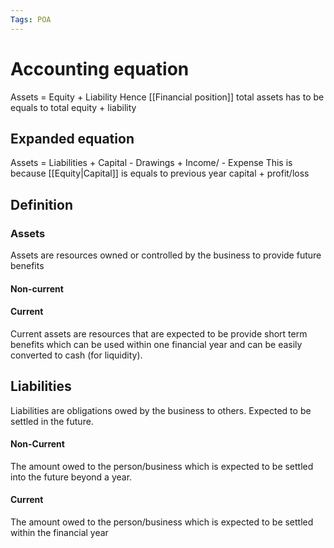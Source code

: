 ```yaml
---
Tags: POA
---
```

# Accounting equation
Assets = Equity + Liability
Hence [[Financial position]] total assets has to be equals to total equity + liability

## Expanded equation
Assets = Liabilities + Capital - Drawings + Income/ - Expense
This is because [[Equity|Capital]] is equals to previous year capital + profit/loss

## Definition
### Assets
Assets are resources owned or controlled by the business to provide future benefits
#### Non-current

#### Current
Current assets are resources that are expected to be provide short term benefits which can be used within one financial year and can be easily converted to cash (for liquidity).
## Liabilities
Liabilities are obligations owed by the business to others. Expected to be settled in the future.
#### Non-Current
The amount owed to the person/business which is expected to be settled into the future beyond a year.
#### Current
The amount owed to the person/business which is expected to be settled within the financial year
